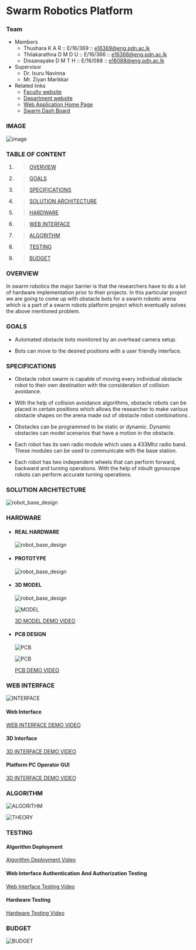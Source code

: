 # Swarm Robotics Platform

### Team
* Members
   * Thushara K A R         :: E/16/369 :: [e16369@eng.pdn.ac.lk](e16369@eng.pdn.ac.lk)
   * Thilakarathna D M D U  :: E/16/366 :: [e16366@eng.pdn.ac.lk](e16366@eng.pdn.ac.lk)
   * Dissanayake D M T H    :: E/16/088 :: [e16088@eng.pdn.ac.lk](e16088@eng.pdn.ac.lk)
* Supervisor
   * Dr. Isuru Navinna
   * Mr. Ziyan Marikkar
* Related links
   * [Faculty website](http://eng.pdn.ac.lk/)
   * [Department website](http://www.ce.pdn.ac.lk/)
   * [Web Application Home Page](http://3.93.215.173/)
   * [Swarm Dash Board](http://3.93.215.173/swarm/)
 
### IMAGE
   ![image](https://raw.githubusercontent.com/dtdinidu7/e16-3yp-obstacle-bots-for-swarm-robots/master/docs/img/New_Bot.jpg?raw=true)

### TABLE OF CONTENT

1. >[OVERVIEW](https://github.com/cepdnaclk/e16-3yp-obstacle-bots-for-swarm-robots#overview)
2. >[GOALS](https://github.com/cepdnaclk/e16-3yp-obstacle-bots-for-swarm-robots#goals)
3. >[SPECIFICATIONS](https://github.com/cepdnaclk/e16-3yp-obstacle-bots-for-swarm-robots#specifications)
4. >[SOLUTION ARCHITECTURE](https://github.com/cepdnaclk/e16-3yp-obstacle-bots-for-swarm-robots#solution-architecture)
5. >[HARDWARE](https://github.com/cepdnaclk/e16-3yp-obstacle-bots-for-swarm-robots#hardware)
6. >[WEB INTERFACE](https://github.com/cepdnaclk/e16-3yp-obstacle-bots-for-swarm-robots#software)
7. >[ALGORITHM](https://github.com/cepdnaclk/e16-3yp-obstacle-bots-for-swarm-robots#algorithm)
8. >[TESTING](https://github.com/cepdnaclk/e16-3yp-obstacle-bots-for-swarm-robots#testing)
9. >[BUDGET](https://github.com/cepdnaclk/e16-3yp-obstacle-bots-for-swarm-robots#budget)



### OVERVIEW

In swarm robotics the major barrier is that the researchers have to do a lot of hardware implementation prior to their projects. In this particular project we are going to come up with obstacle bots for a swarm robotic arena which is a part of a swarm robots platform project which eventually solves the above mentioned problem. 

### GOALS

* Automated obstacle bots monitored by an overhead camera setup.

* Bots can move to the desired positions with a user friendly interface.

### SPECIFICATIONS

* Obstacle robot swarm is capable of moving every individual obstacle robot to their own destination with the consideration of  collision  avoidance. 

* With the help of collision avoidance algorithms, obstacle robots can be placed in certain positions which allows the researcher to make  various obstacle shapes on the arena made out of obstacle robot combinations .

* Obstacles can be programmed to be static or dynamic. Dynamic obstacles can model scenarios that have a motion in the obstacle.

* Each robot has its own radio module  which uses a 433Mhz radio band. These modules can be used to communicate with the base station. 

* Each robot has two independent wheels that can perform forward, backward and turning operations. With the help of inbuilt gyroscope robots can perform accurate turning operations.

### SOLUTION ARCHITECTURE
    
   ![robot_base_design](https://github.com/dtdinidu7/e16-3yp-obstacle-bots-for-swarm-robots/blob/master/docs/img/highlvl.jpg?raw=true)

### HARDWARE

 * #### REAL HARDWARE
    ![robot_base_design](https://github.com/dtdinidu7/e16-3yp-obstacle-bots-for-swarm-robots/blob/master/docs/img/New_Bot.jpg?raw=true)

 * #### PROTOTYPE

    ![robot_base_design](https://github.com/dtdinidu7/e16-3yp-obstacle-bots-for-swarm-robots/blob/master/docs/img/proto.jpg?raw=true)

 * #### 3D MODEL
 
     ![robot_base_design](https://github.com/cepdnaclk/e16-3yp-obstacle-bots-for-swarm-robots/blob/master/3DModel/Components/Design_Diagrams/robot_base_design.png?raw=true)

   ![MODEL](https://github.com/dtdinidu7/e16-3yp-obstacle-bots-for-swarm-robots/blob/master/docs/img/solid.jpg?raw=true)
   
    [3D MODEL DEMO VIDEO](https://drive.google.com/file/d/1BgqnTfJoUTvxhPZTlfKIsdu9cmKUDJUL/view?usp=sharing)

    
* #### PCB DESIGN

  ![PCB](https://github.com/dtdinidu7/e16-3yp-obstacle-bots-for-swarm-robots/blob/master/docs/img/schemetic.png?raw=true)

  ![PCB](https://github.com/dtdinidu7/e16-3yp-obstacle-bots-for-swarm-robots/blob/master/docs/img/pcb1.jpg?raw=true)
  
  [PCB DEMO VIDEO](https://drive.google.com/file/d/1F948O53cgekAJtsLhbUBktsmgBemvtih/view?usp=sharing)
  
### WEB INTERFACE

  ![INTERFACE](https://github.com/dtdinidu7/e16-3yp-obstacle-bots-for-swarm-robots/blob/master/docs/img/new_interface.png?raw=true)
  
  #### Web Interface
  [WEB INTERFACE DEMO VIDEO](https://drive.google.com/file/d/1p-WY_BGf4mX0sW0hUGA0x1Oh4LhzKp-s/view?usp=sharing)
  #### 3D Interface
  [3D INTERFACE DEMO VIDEO](https://drive.google.com/file/d/1X0jq2r_McNR5bppIPc1HjJY1mYPvrYJg/view?usp=sharing)
  
  #### Platform PC Operator GUI
  [3D INTERFACE DEMO VIDEO](https://drive.google.com/file/d/1NqZ_JTVdCaxA32IgvhgPbMnpfuTEIJsR/view?usp=sharing)
  
### ALGORITHM

  ![ALGORITHM](https://github.com/dtdinidu7/e16-3yp-obstacle-bots-for-swarm-robots/blob/master/docs/img/field.png?raw=true)
  
  ![THEORY](https://github.com/dtdinidu7/e16-3yp-obstacle-bots-for-swarm-robots/blob/master/docs/img/equation.png?raw=true)
  
### TESTING
  
  #### Algorithm Deployment
  [Algorithm Deployment Video](https://drive.google.com/file/d/18J7mnoRWbKy1-WM-fGOGq0C8-KU52HCJ/view?usp=sharing)
  
  #### Web Interface Authentication And Authorization Testing
  [Web Interface Testing Video](https://drive.google.com/file/d/12DfR7rRFpMq2U1c6BGW0rHfQw0c6rsvO/view?usp=sharing)
  
  #### Hardware Testing
  [Hardware Testing Video](https://drive.google.com/file/d/1UNAkzgOKk-umYvnypkwuJJWv3zXbf69Z/view?usp=sharing)
  
### BUDGET
  ![BUDGET](https://github.com/dtdinidu7/e16-3yp-obstacle-bots-for-swarm-robots/blob/master/docs/img/budget.png?raw=true)

